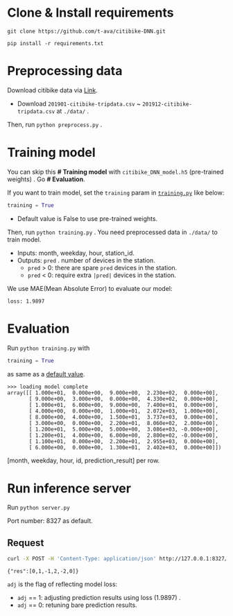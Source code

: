 # Clone & Install requirements

```
git clone https://github.com/t-ava/citibike-DNN.git
```

```
pip install -r requirements.txt
```

# Preprocessing data

Download citibike data via [Link](https://www.citibikenyc.com/system-data).
* Download `201901-citibike-tripdata.csv` ~ `201912-citibike-tripdata.csv` at `./data/` .

Then, run `python preprocess.py` .

# Training model

You can skip this **# Training model** with `citibike_DNN_model.h5` (pre-trained weights) . Go **# Evaluation**.

If you want to train model, set the `training` param in [`training.py`](https://github.com/t-ava/citibike-DNN/blob/master/training.py#L72) like below:

```python
training = True
```

* Default value is False to use pre-trained weights.

Then, run `python training.py` . You need preprocessed data in `./data/` to train model.

* Inputs: month, weekday, hour, station_id.
* Outputs: `pred` . number of devices in the station.
     * `pred` > 0: there are spare `pred` devices in the station.
     * `pred` < 0: require extra `|pred|` devices in the station.

We use MAE(Mean Absolute Error) to evaluate our model:
```
loss: 1.9897
```

# Evaluation

Run `python training.py` with

```python
training = True
```

as same as a [default value](https://github.com/t-ava/citibike-DNN/blob/master/training.py#L72).

```
>>> loading model complete
array([[ 1.000e+01,  0.000e+00,  9.000e+00,  2.230e+02,  0.000e+00],
       [ 9.000e+00,  3.000e+00,  0.000e+00,  4.330e+02,  0.000e+00],
       [ 1.000e+01,  6.000e+00,  9.000e+00,  7.400e+01,  0.000e+00],
       [ 4.000e+00,  0.000e+00,  1.000e+01,  2.072e+03,  1.000e+00],
       [ 8.000e+00,  4.000e+00,  1.500e+01,  3.737e+03,  0.000e+00],
       [ 3.000e+00,  0.000e+00,  2.200e+01,  8.060e+02,  2.000e+00],
       [ 1.200e+01,  5.000e+00,  5.000e+00,  3.086e+03, -0.000e+00],
       [ 1.200e+01,  4.000e+00,  6.000e+00,  2.800e+02, -0.000e+00],
       [ 1.100e+01,  0.000e+00,  2.200e+01,  2.955e+03,  0.000e+00],
       [ 6.000e+00,  0.000e+00,  1.300e+01,  2.402e+03,  0.000e+00]])
```

[month, weekday, hour, id, prediction_result] per row.

# Run inference server

Run `python server.py`

Port number: 8327 as default.

## Request
```bash
curl -X POST -H 'Content-Type: application/json' http://127.0.0.1:8327/post -d '{"month": 12, "weekday": 4, "hour": 6, "ids": [2800, 123, 458, 1311, 3000, 1], "adj": 1}'
```
```
{"res":[0,1,-1,2,-2,0]}
```

`adj` is the flag of reflecting model loss:
* `adj` == 1: adjusting prediction results using loss (1.9897) .
* `adj` == 0: retuning bare prediction results.
